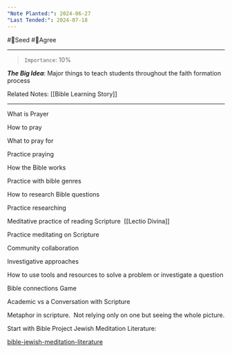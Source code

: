 ```yaml
---
"Note Planted:": 2024-06-27
"Last Tended:": 2024-07-18
---
```

#🌱Seed  #🙂Agree
****
>`Importance`: 10%
 
***The Big Idea***: Major things to teach students throughout the faith formation process

Related Notes: [[Bible Learning Story]]

* * *

What is Prayer

How to pray

What to pray for 

Practice praying 

  

How the Bible works

Practice with bible genres 

How to research Bible questions

Practice researching


Meditative practice of reading Scripture 
[[Lectio Divina]]

Practice meditating on Scripture


Community collaboration

Investigative approaches 

How to use tools and resources to solve a problem or investigate a question

Bible connections Game
  

Academic vs a Conversation with Scripture

Metaphor in scripture.  Not relying only on one but seeing the whole picture.

Start with Bible Project Jewish Meditation Literature:

[bible-jewish-meditation-literature](https://bibleproject.com/explore/video/bible-jewish-meditation-literature-h2r/?utm_source=web_social_share&medium=shared_video)
